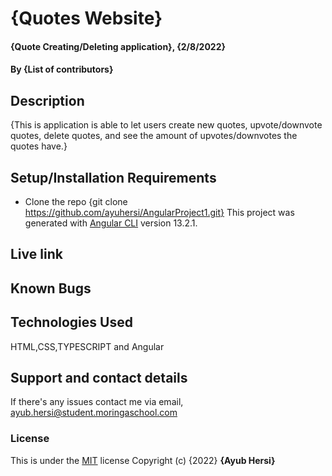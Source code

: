 # {Quotes Website}
#### {Quote Creating/Deleting application}, {2/8/2022}
#### By **{List of contributors}**
## Description
{This is application is able to let users create new quotes, upvote/downvote quotes, delete quotes, and see the amount of upvotes/downvotes the quotes have.}
## Setup/Installation Requirements
* Clone the repo {git clone https://github.com/ayuhersi/AngularProject1.git}
This project was generated with [Angular CLI](https://github.com/angular/angular-cli) version 13.2.1.
## Live link
## Known Bugs
## Technologies Used
HTML,CSS,TYPESCRIPT and Angular
## Support and contact details
If there's any issues contact me via email, ayub.hersi@student.moringaschool.com
### License
This is under the [MIT](LICENSE) license
Copyright (c) {2022} **{Ayub Hersi}**
